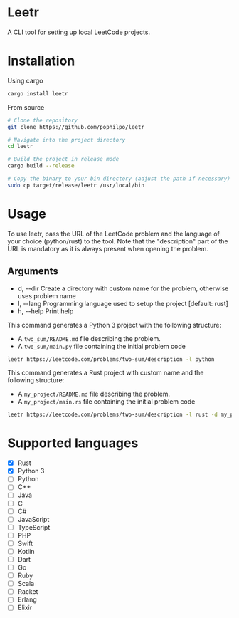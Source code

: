 # Leetr

A CLI tool for setting up local LeetCode projects.

# Installation
Using cargo
```sh
cargo install leetr
```

From source
```sh
# Clone the repository
git clone https://github.com/pophilpo/leetr

# Navigate into the project directory
cd leetr

# Build the project in release mode
cargo build --release

# Copy the binary to your bin directory (adjust the path if necessary)
sudo cp target/release/leetr /usr/local/bin
```

# Usage

To use leetr, pass the URL of the LeetCode problem and the language of your choice (python/rust) to the tool. Note that the "description" part of the URL is mandatory as it is always present when opening the problem.

## Arguments
  - d, --dir <directory>  Create a directory with custom name for the problem, otherwise uses problem name
  - l, --lang <language>  Programming language used to setup the project [default: rust]
  - h, --help             Print help

This command generates a Python 3 project with the following structure:
- A `two_sum/README.md` file describing the problem.
- A `two_sum/main.py` file containing the initial problem code
```sh
leetr https://leetcode.com/problems/two-sum/description -l python
```

This command generates a Rust project with custom name and the following structure:
- A `my_project/README.md` file describing the problem.
- A `my_project/main.rs` file containing the initial problem code
```sh
leetr https://leetcode.com/problems/two-sum/description -l rust -d my_problem
```

# Supported languages

- [x] Rust
- [x] Python 3
- [ ] Python
- [ ] C++
- [ ] Java
- [ ] C
- [ ] C#
- [ ] JavaScript
- [ ] TypeScript
- [ ] PHP
- [ ] Swift
- [ ] Kotlin
- [ ] Dart
- [ ] Go
- [ ] Ruby
- [ ] Scala
- [ ] Racket
- [ ] Erlang
- [ ] Elixir
